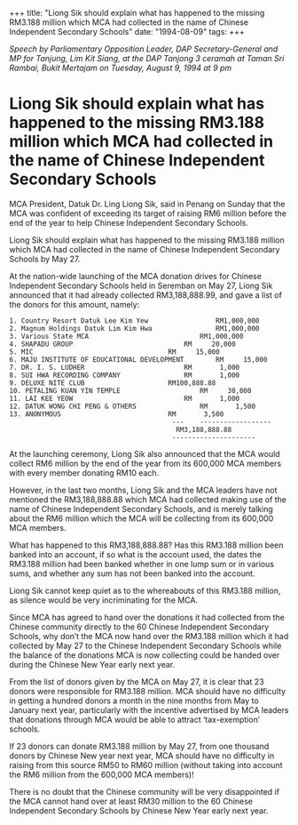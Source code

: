 +++ 
title: "Liong Sik should explain what has happened to the missing RM3.188 million which MCA had collected in the name of Chinese Independent Secondary Schools"
date: "1994-08-09"
tags:
+++

_Speech by Parliamentary Opposition Leader, DAP Secretary-General and MP for Tanjung, Lim Kit Siang, at the DAP Tanjong 3 ceramah at Taman Sri Rambai, Bukit Mertajam on Tuesday, August 9, 1994 at 9 pm_

# Liong Sik should explain what has happened to the missing RM3.188 million which MCA had collected in the name of Chinese Independent Secondary Schools

MCA President, Datuk Dr. Ling Liong Sik, said in Penang on Sunday that the MCA was confident of exceeding its target of raising RM6 million before the end of the year to help Chinese Independent Secondary Schools.</u>

Liong Sik should explain what has happened to the missing RM3.188 million which MCA had collected in the name of Chinese Independent Secondary Schools by May 27.

At the nation-wide launching of the MCA donation drives for Chinese Independent Secondary Schools held in Seremban on May 27, Liong Sik announced that it had already collected RM3,188,888.99, and gave a list of the donors for this amount, namely:

	1. Country Resort Datuk Lee Kim Yew					RM1,000,000
	2. Magnum Holdings Datuk Lim Kim Hwa				RM1,000,000
	3. Various State MCA							RM1,000,000
	4. SHAPADU GROUP							RM     20,000
	5. MIC									RM     15,000
	6. MAJU INSTITUTE OF EDUCATIONAL DEVELOPMENT		RM     15,000
	7. DR. I. S. LUDHER							RM       1,000
	8. SUI HWA RECORDING COMPANY				RM       1,000
	9. DELUXE NITE CLUB						RM100,888.88
	10. PETALING KUAN YIN TEMPLE					RM     30,000
	11. LAI KEE YEOW							RM       1,000
	12. DATUK WONG CHI PENG & OTHERS				RM       1,500
	13. ANONYMOUS							RM       3,500
									         ---	------------------
									          RM3,188,888.88
									         ---------------------

At the launching ceremony, Liong Sik also announced that the MCA would collect RM6 million by the end of the year from its 600,000 MCA members with every member donating RM10 each.

However, in the last two months, Liong Sik and the MCA leaders have not mentioned the RM3,188,888.88 which MCA had collected making use of the name of Chinese Independent Secondary Schools, and is merely talking about the RM6 million which the MCA will be collecting from its 600,000 MCA members.

What has happened to this RM3,188,888.88? Has this RM3.188 million been banked into an account, if so what is the account used, the dates the RM3.188 million had been banked whether in one lump sum or in various sums, and whether any sum has not been banked into the account.

Liong Sik cannot keep quiet as to the whereabouts of this RM3.188 million, as silence would be very incriminating for the MCA.

Since MCA has agreed to hand over the donations it had collected from the Chinese community directly to the 60 Chinese Independent Secondary Schools, why don’t the MCA now hand over the RM3.188 million which it had collected by May 27 to the Chinese Independent Secondary Schools while the balance of the donations MCA is now collecting could be handed over during the Chinese New Year early next year.

From the list of donors given by the MCA on May 27, it is clear that 23 donors were responsible for RM3.188 million. MCA should have no difficulty in getting a hundred donors a month in the nine months from May to January next year, particularly with the incentive advertised by MCA leaders that donations through MCA would be able to attract ‘tax-exemption’ schools.

If 23 donors can donate RM3.188 million by May 27, from one thousand donors by Chinese New year next year, MCA should have no difficulty in raising from this source RM50 to RM60 million (without taking into account the RM6 million from the 600,000 MCA members)!

There is no doubt that the Chinese community will be very disappointed if the MCA cannot hand over at least RM30 million to the 60 Chinese Independent Secondary Schools by Chinese New Year early next year.
 
